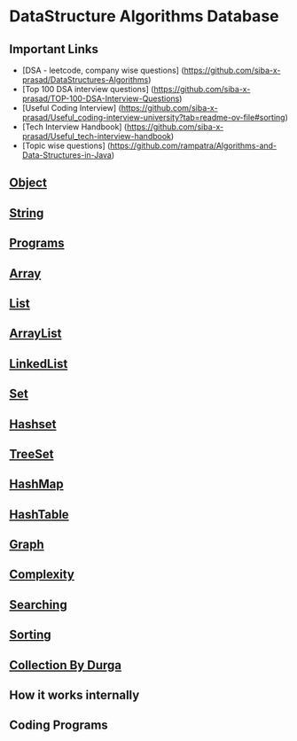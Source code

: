 # DataStructure Algorithms Database
## Important Links
- [DSA - leetcode, company wise questions] (https://github.com/siba-x-prasad/DataStructures-Algorithms)
- [Top 100 DSA interview questions] (https://github.com/siba-x-prasad/TOP-100-DSA-Interview-Questions)
- [Useful Coding Interview] (https://github.com/siba-x-prasad/Useful_coding-interview-university?tab=readme-ov-file#sorting)
- [Tech Interview Handbook] (https://github.com/siba-x-prasad/Useful_tech-interview-handbook)
- [Topic wise questions] (https://github.com/rampatra/Algorithms-and-Data-Structures-in-Java)

## [Object](https://github.com/dev-spm/DataStructure-Algorithm-Database/blob/master/ReadMe/Objects.md)
## [String](https://github.com/dev-spm/DataStructure-Algorithm-Database/blob/master/ReadMe/String.md)
## [Programs](https://github.com/dev-spm/DataStructure-Algorithm-Database/blob/master/ReadMe/programs/StringPrograms.md)
## [Array](https://github.com/dev-spm/DataStructure-Algorithm-Database/blob/master/ReadMe/programs/Array.md)
## [List](https://github.com/dev-spm/DataStructure-Algorithm-Database/blob/master/ReadMe/arrayList.md)
## [ArrayList](https://github.com/dev-spm/DataStructure-Algorithm-Database/blob/master/ReadMe/arrayList.md)
## [LinkedList](https://github.com/dev-spm/DataStructure-Algorithm-Database/blob/master/ReadMe/linkedList.md)
## [Set](https://github.com/dev-spm/DataStructure-Algorithm-Database/blob/master/ReadMe/set.md)
## [Hashset](https://github.com/dev-spm/DataStructure-Algorithm-Database/blob/master/ReadMe/hashSet.md)
## [TreeSet](https://github.com/dev-spm/DataStructure-Algorithm-Database/blob/master/ReadMe/treeSet.md)
## [HashMap](https://github.com/dev-spm/DataStructure-Algorithm-Database/blob/master/ReadMe/hashMap.md)
## [HashTable](https://github.com/dev-spm/DataStructure-Algorithm-Database/blob/master/ReadMe/hashTable.md)
## [Graph](https://github.com/dev-spm/DataStructure-Algorithm-Database/blob/master/ReadMe/graph.md)
## [Complexity](https://github.com/dev-spm/DataStructure-Algorithm-Database/blob/master/ReadMe/complexity.md)
## [Searching](https://github.com/dev-spm/DataStructure-Algorithm-Database/blob/master/ReadMe/searching.md)
## [Sorting](https://github.com/dev-spm/DataStructure-Algorithm-Database/blob/master/ReadMe/sorting.md)
## [Collection By Durga](https://github.com/siba-x-prasad/DSA_Collections/blob/master/ReadMe/collections/CollectionsByDurga.md)

## How it works internally



## Coding Programs
